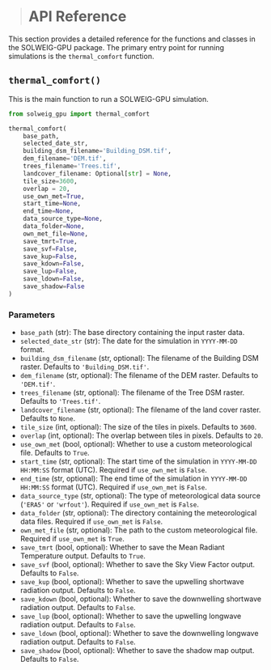 ># API Reference

This section provides a detailed reference for the functions and classes in the SOLWEIG-GPU package. The primary entry point for running simulations is the `thermal_comfort` function.

## `thermal_comfort()`

This is the main function to run a SOLWEIG-GPU simulation.

```python
from solweig_gpu import thermal_comfort

thermal_comfort(
    base_path,
    selected_date_str,
    building_dsm_filename='Building_DSM.tif',
    dem_filename='DEM.tif',
    trees_filename='Trees.tif',
    landcover_filename: Optional[str] = None, 
    tile_size=3600, 
    overlap = 20,
    use_own_met=True,
    start_time=None, 
    end_time=None, 
    data_source_type=None, 
    data_folder=None,
    own_met_file=None,
    save_tmrt=True,
    save_svf=False,
    save_kup=False,
    save_kdown=False,
    save_lup=False,
    save_ldown=False,
    save_shadow=False
)
```

### Parameters

-   `base_path` (str): The base directory containing the input raster data.
-   `selected_date_str` (str): The date for the simulation in `YYYY-MM-DD` format.
-   `building_dsm_filename` (str, optional): The filename of the Building DSM raster. Defaults to `'Building_DSM.tif'`.
-   `dem_filename` (str, optional): The filename of the DEM raster. Defaults to `'DEM.tif'`.
-   `trees_filename` (str, optional): The filename of the Tree DSM raster. Defaults to `'Trees.tif'`.
-   `landcover_filename` (str, optional): The filename of the land cover raster. Defaults to `None`.
-   `tile_size` (int, optional): The size of the tiles in pixels. Defaults to `3600`.
-   `overlap` (int, optional): The overlap between tiles in pixels. Defaults to `20`.
-   `use_own_met` (bool, optional): Whether to use a custom meteorological file. Defaults to `True`.
-   `start_time` (str, optional): The start time of the simulation in `YYYY-MM-DD HH:MM:SS` format (UTC). Required if `use_own_met` is `False`.
-   `end_time` (str, optional): The end time of the simulation in `YYYY-MM-DD HH:MM:SS` format (UTC). Required if `use_own_met` is `False`.
-   `data_source_type` (str, optional): The type of meteorological data source (`'ERA5'` or `'wrfout'`). Required if `use_own_met` is `False`.
-   `data_folder` (str, optional): The directory containing the meteorological data files. Required if `use_own_met` is `False`.
-   `own_met_file` (str, optional): The path to the custom meteorological file. Required if `use_own_met` is `True`.
-   `save_tmrt` (bool, optional): Whether to save the Mean Radiant Temperature output. Defaults to `True`.
-   `save_svf` (bool, optional): Whether to save the Sky View Factor output. Defaults to `False`.
-   `save_kup` (bool, optional): Whether to save the upwelling shortwave radiation output. Defaults to `False`.
-   `save_kdown` (bool, optional): Whether to save the downwelling shortwave radiation output. Defaults to `False`.
-   `save_lup` (bool, optional): Whether to save the upwelling longwave radiation output. Defaults to `False`.
-   `save_ldown` (bool, optional): Whether to save the downwelling longwave radiation output. Defaults to `False`.
-   `save_shadow` (bool, optional): Whether to save the shadow map output. Defaults to `False`.

